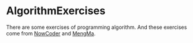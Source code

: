 AlgorithmExercises
==================
There are some exercises of programming algorithm. And these exercises come from [NowCoder](https://www.nowcoder.com) and [MengMa](http://www.mengma.com/).
